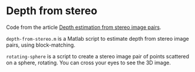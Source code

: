 # Depth from stereo

Code from the article [Depth estimation from stereo image pairs](https://www.researchgate.net/publication/365805996_Depth_estimation_from_stereo_image_pairs).

`depth-from-stereo.m` is a Matlab script to estimate depth from stereo image pairs, using block-matching.

`rotating-sphere` is a script to create a stereo image pair of points scattered on a sphere, rotating. You can cross your eyes to see the 3D image.
